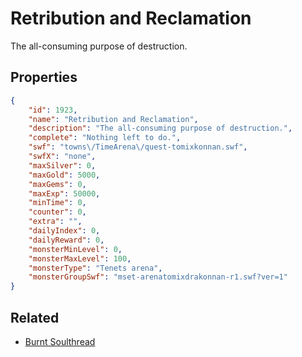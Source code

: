 # Retribution and Reclamation

The all-consuming purpose of destruction.

## Properties

```json
{
    "id": 1923,
    "name": "Retribution and Reclamation",
    "description": "The all-consuming purpose of destruction.",
    "complete": "Nothing left to do.",
    "swf": "towns\/TimeArena\/quest-tomixkonnan.swf",
    "swfX": "none",
    "maxSilver": 0,
    "maxGold": 5000,
    "maxGems": 0,
    "maxExp": 50000,
    "minTime": 0,
    "counter": 0,
    "extra": "",
    "dailyIndex": 0,
    "dailyReward": 0,
    "monsterMinLevel": 0,
    "monsterMaxLevel": 100,
    "monsterType": "Tenets arena",
    "monsterGroupSwf": "mset-arenatomixdrakonnan-r1.swf?ver=1"
}
```

## Related

- [Burnt Soulthread](../items/20803-burnt-soulthread.md)

